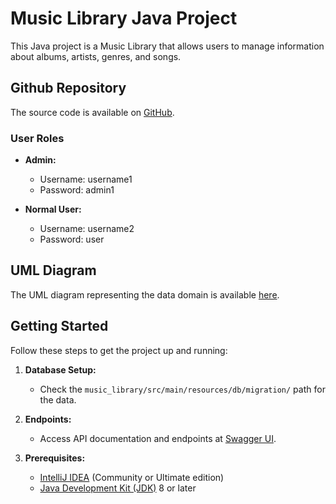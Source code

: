 # Music Library Java Project

This Java project is a Music Library that allows users to manage information about albums, artists, genres, and songs.


## Github Repository

The source code is available on [GitHub](https://github.com/varag5/JAVA).

### User Roles

- **Admin:**
  - Username: username1
  - Password: admin1

- **Normal User:**
  - Username: username2
  - Password: user

## UML Diagram

The UML diagram representing the data domain is available [here](https://dbdiagram.io/d/65480cf47d8bbd646587cfff).

## Getting Started

Follow these steps to get the project up and running:

1. **Database Setup:**
   - Check the `music_library/src/main/resources/db/migration/` path for the data.

2. **Endpoints:**
   - Access API documentation and endpoints at [Swagger UI](http://localhost:8080/swagger-ui/index.html#/).

3. **Prerequisites:**
   - [IntelliJ IDEA](https://www.jetbrains.com/idea/) (Community or Ultimate edition)
   - [Java Development Kit (JDK)](https://www.oracle.com/java/technologies/javase-downloads.html) 8 or later







